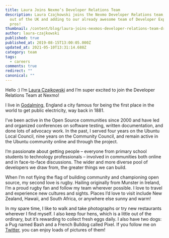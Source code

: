 ```yaml
---
title: Laura Joins Nexmo’s Developer Relations Team
description: Laura Czajkowski joins the Nexmo Developer Relations team, based
  out of the UK and adding to our already awesome team of Developer Experience
  pros!
thumbnail: /content/blog/laura-joins-nexmos-developer-relations-team-dr/godalming.jpeg
author: laura-czajkowski
published: true
published_at: 2019-08-15T13:00:05.000Z
updated_at: 2021-05-10T13:31:14.688Z
category: team
tags:
  - careers
comments: true
redirect: ""
canonical: ""
---
```

Hello :) I’m [Laura Czajkowski](https://twitter.com/czajkowski) and I’m super excited to join the Developer Relations Team at Nexmo! 

I live in [Godalming](https://en.wikipedia.org/wiki/Godalming), England a city famous for being the first place in the world to get public electricity, way back in 1881. 

I’ve been active in the Open Source communities since 2000 and have led and organized conferences on software testing, written documentation, and done lots of advocacy work. In the past, I served four years on the Ubuntu Local Council, nine years on the Community Council, and remain active in the Ubuntu community online and through the project. 

I’m passionate about getting people – everyone from primary school students to technology professionals – involved in communities both online and in face-to-face discussions. The wider and more diverse pool of developers we draw from, the greater things we can build. 

When I’m not flying the flag of building community and championing open source, my second love is rugby. Hailing originally from Munster in Ireland, I’m a proud rugby fan and follow my team wherever possible. I love to travel and experience new cultures and sights. Places I’d love to visit include New Zealand, Hawaii, and South Africa, or anywhere else sunny and warm! 

In my spare time, I like to walk and take photographs or try new restaurants wherever I find myself. I also keep four hens, which is a little out of the ordinary, but it’s rewarding to collect fresh eggs daily. I also have two dogs: a Pug named Bash and a French Bulldog called Pixel. If you follow me on [Twitter](https://twitter.com/czajkowski), you can enjoy loads of pictures of them!